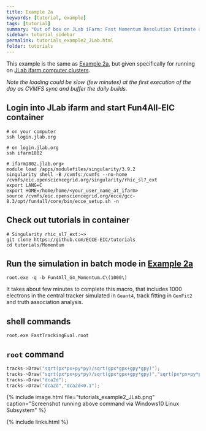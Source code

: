 ```yaml
---
title: Example 2a
keywords: [tutorial, example]
tags: [tutorial]
summary: "Out of box on JLab iFarm: Fast Momentum Resolution Estimate during Design Stage"
sidebar: tutorial_sidebar
permalink: tutorials_example2_JLab.html
folder: tutorials
---
```


This example is the same as [Example 2a](/tutorials_example2a.html), 
but given specifically for running on [JLab ifarm computer clusters](https://scicomp.jlab.org/). 

*Note the loading could be slow (few minutes) at the first execution of the day as CVMFS sync and buffer the daily builds.*

## Login into JLab ifarm and start Fun4All-EIC container

```
# on your computer
ssh login.jlab.org

# on login.jlab.org
ssh ifarm1802

# ifarm1802.jlab.org> 
module load /apps/modulefiles/singularity/3.9.2
singularity shell -B /cvmfs:/cvmfs --no-home /cvmfs/eic.opensciencegrid.org/singularity/rhic_sl7_ext
export LANG=C
export HOME=/home/home/<your_user_name_at_ifarm>
source /cvmfs/eic.opensciencegrid.org/ecce/gcc-8.3/opt/fun4all/core/bin/ecce_setup.sh -n
```

## Check out tutorials in container

```
# Singularity rhic_sl7_ext:~>
git clone https://github.com/ECCE-EIC/tutorials
cd tutorials/Momentum
```

## Run the simulation in batch mode in [Example 2a](/tutorials_example2a.html)

```
root.exe -q -b Fun4All_G4_Momentum.C\(1000\)
```
It takes about few minutes to complete this macro, that includes 1000 electrons in the central tracker simulated in `Geant4`, track fitting in `GenFit2` and truth association analysis. 

## shell commands

```
root.exe FastTrackingEval.root
```

## `root` command

```cpp
tracks->Draw("sqrt(px*px+py*py)/sqrt(gpx*gpx+gpy*gpy)");
tracks->Draw("sqrt(px*px+py*py)/sqrt(gpx*gpx+gpy*gpy)","sqrt(px*px+py*py)/sqrt(gpx*gpx+gpy*gpy)>0.8");
tracks->Draw("dca2d");
tracks->Draw("dca2d","dca2d<0.1");
```

{% include image.html file="tutorials_example2_JLab.png" caption="Screenshot running above command via Windows10 Linux Subsystem" %}

{% include links.html %}
